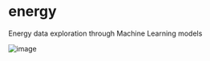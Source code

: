 # energy
Energy data exploration through Machine Learning models

![image](https://github.com/gyaneshpandey09/energy/assets/13755458/869dbe2e-a82f-4a97-abce-23f3c4020038)

